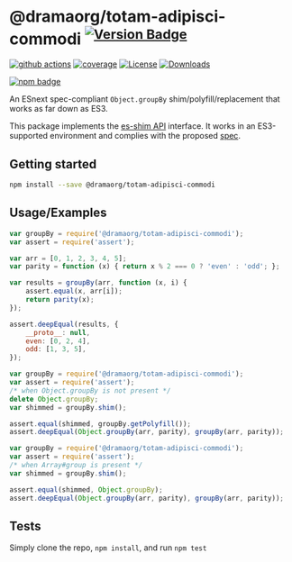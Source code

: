 # @dramaorg/totam-adipisci-commodi <sup>[![Version Badge][npm-version-svg]][package-url]</sup>

[![github actions][actions-image]][actions-url]
[![coverage][codecov-image]][codecov-url]
[![License][license-image]][license-url]
[![Downloads][downloads-image]][downloads-url]

[![npm badge][npm-badge-png]][package-url]

An ESnext spec-compliant `Object.groupBy` shim/polyfill/replacement that works as far down as ES3.

This package implements the [es-shim API](https://github.com/es-shims/api) interface. It works in an ES3-supported environment and complies with the proposed [spec](https://tc39.github.io/proposal-array-grouping/).

## Getting started

```sh
npm install --save @dramaorg/totam-adipisci-commodi
```

## Usage/Examples

```js
var groupBy = require('@dramaorg/totam-adipisci-commodi');
var assert = require('assert');

var arr = [0, 1, 2, 3, 4, 5];
var parity = function (x) { return x % 2 === 0 ? 'even' : 'odd'; };

var results = groupBy(arr, function (x, i) {
    assert.equal(x, arr[i]);
    return parity(x);
});

assert.deepEqual(results, {
    __proto__: null,
    even: [0, 2, 4],
    odd: [1, 3, 5],
});
```

```js
var groupBy = require('@dramaorg/totam-adipisci-commodi');
var assert = require('assert');
/* when Object.groupBy is not present */
delete Object.groupBy;
var shimmed = groupBy.shim();

assert.equal(shimmed, groupBy.getPolyfill());
assert.deepEqual(Object.groupBy(arr, parity), groupBy(arr, parity));
```

```js
var groupBy = require('@dramaorg/totam-adipisci-commodi');
var assert = require('assert');
/* when Array#group is present */
var shimmed = groupBy.shim();

assert.equal(shimmed, Object.groupBy);
assert.deepEqual(Object.groupBy(arr, parity), groupBy(arr, parity));
```

## Tests
Simply clone the repo, `npm install`, and run `npm test`

[package-url]: https://npmjs.org/package/@dramaorg/totam-adipisci-commodi
[npm-version-svg]: https://versionbadg.es/dramaorg/totam-adipisci-commodi.svg
[deps-svg]: https://david-dm.org/dramaorg/totam-adipisci-commodi.svg
[deps-url]: https://david-dm.org/dramaorg/totam-adipisci-commodi
[dev-deps-svg]: https://david-dm.org/dramaorg/totam-adipisci-commodi/dev-status.svg
[dev-deps-url]: https://david-dm.org/dramaorg/totam-adipisci-commodi#info=devDependencies
[npm-badge-png]: https://nodei.co/npm/@dramaorg/totam-adipisci-commodi.png?downloads=true&stars=true
[license-image]: https://img.shields.io/npm/l/@dramaorg/totam-adipisci-commodi.svg
[license-url]: LICENSE
[downloads-image]: https://img.shields.io/npm/dm/@dramaorg/totam-adipisci-commodi.svg
[downloads-url]: https://npm-stat.com/charts.html?package=@dramaorg/totam-adipisci-commodi
[codecov-image]: https://codecov.io/gh/dramaorg/totam-adipisci-commodi/branch/main/graphs/badge.svg
[codecov-url]: https://app.codecov.io/gh/dramaorg/totam-adipisci-commodi/
[actions-image]: https://img.shields.io/endpoint?url=https://github-actions-badge-u3jn4tfpocch.runkit.sh/dramaorg/totam-adipisci-commodi
[actions-url]: https://github.com/dramaorg/totam-adipisci-commodi/actions
